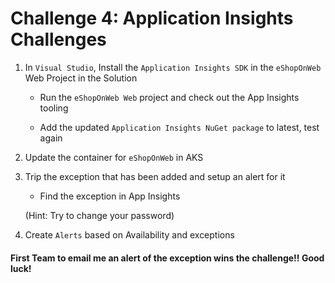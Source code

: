 # Challenge 4: Application Insights Challenges

1. In `Visual Studio`, Install the `Application Insights SDK` in the `eShopOnWeb` Web Project in the Solution

   * Run the `eShopOnWeb Web` project and check out the App Insights tooling
   
   * Add the updated `Application Insights NuGet package` to latest, test again
   
2. Update the container for `eShopOnWeb` in AKS

3. Trip the exception that has been added and setup an alert for it

   * Find the exception in App Insights
   
    (Hint: Try to change your password)
    
4. Create `Alerts` based on Availability and exceptions

#### First Team to email me an alert of the exception wins the challenge!! Good luck!
